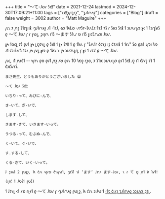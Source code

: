 +++
title = "〜て-𐑓𐑹𐑥 𐑕𐑪𐑙"
date = 2021-12-24
lastmod = 2024-12-30T17:09:21+11:00
tags = ["𐑤𐑨𐑙𐑜𐑢𐑦𐑡𐑩𐑟", "𐑡𐑨𐑐𐑩𐑯𐑰𐑟"]
categories = ["Blog"]
draft = false
weight = 3002
author = "Matt Maguire"
+++

𐑢𐑧𐑯 𐑲 𐑢𐑪𐑟 𐑕𐑑𐑳𐑛𐑦𐑦𐑙 ·𐑡𐑨𐑐𐑩𐑯𐑰𐑟 𐑨𐑑 ·𐑑𐑱𐑓, 𐑬𐑼 𐑑𐑰𐑗𐑼 ·𐑥𐑳𐑕𐑳-𐑕𐑧𐑯𐑖𐑱 𐑑𐑷𐑑 𐑳𐑕 𐑩 𐑕𐑦𐑤𐑦 𐑕𐑪𐑙 𐑑 𐑮𐑦𐑥𐑧𐑥𐑚𐑼 𐑣𐑬 𐑑 𐑐𐑮𐑩𐑛𐑿𐑕 𐑞 〜て 𐑓𐑹𐑥 𐑝 𐑩 𐑝𐑻𐑚, 𐑜𐑦𐑝𐑩𐑯 𐑦𐑑𐑕 〜ます 𐑕𐑑𐑧𐑥 𐑹 𐑦𐑑𐑕 𐑛𐑦𐑒𐑖𐑩𐑯𐑼𐑦 𐑓𐑹𐑥.

𐑣𐑰 𐑑o𐑤𐑛 𐑳𐑕 𐑞𐑨𐑑 𐑣𐑰 𐑛𐑦𐑟𐑲𐑯𐑛 𐑞 𐑕𐑪𐑙 𐑑 𐑚𐑰 𐑕𐑳𐑙 𐑑 𐑞 𐑑𐑿𐑯 𐑝 "𐑕𐑨𐑯𐑑𐑩 𐑒𐑤𐑷𐑟 𐑦𐑟 𐑒𐑳𐑥𐑦𐑙 𐑑 𐑑𐑬𐑯" 𐑕𐑴 𐑞a𐑑 𐑧𐑝𐑮𐑦 𐑘𐑽 𐑨𐑑 𐑒𐑮𐑦𐑕𐑥𐑩𐑕 𐑑𐑲𐑥 𐑢𐑰 𐑢𐑫𐑛 𐑣𐑽 𐑞 𐑑𐑿𐑯 𐑯 𐑚𐑰 𐑮𐑦𐑥𐑲𐑯𐑛𐑩𐑛 𐑝 𐑣𐑬 𐑑 𐑥𐑱𐑒 𐑞 〜て 𐑓𐑹𐑥.

𐑢𐑧𐑤, 𐑦𐑑 𐑢𐑻𐑒𐑑 -- 𐑰𐑝𐑩𐑯 𐑞𐑴 𐑞𐑨𐑑 𐑢𐑪𐑟 𐑥𐑹 𐑞𐑨𐑯 10 𐑘𐑽𐑟 𐑩𐑜𐑴, 𐑲 𐑕𐑑𐑦𐑤 𐑮𐑦𐑥𐑧𐑥𐑚𐑼 𐑞𐑨𐑑 𐑕𐑪𐑙 𐑨𐑟 𐑦𐑑 𐑒𐑳𐑥𐑟 𐑳𐑐 𐑑 𐑒𐑮𐑦𐑕𐑥𐑩𐑕.

```text
まさ先生、どうもありがとうございました 😁

〜て 𐑓𐑹𐑥 𐑕𐑪𐑙:

いちり-って、みびに-んで、

き-いて、ぎ-いで、

します-して、

きます-きて、いきます-いって。

うつる-って、むぶぬ-んで、

く-いて、ぐ-いで、

す.する-して、

くる-きて、いく-いって。

𐑓 𐑜𐑮𐑵𐑐 2 𐑝𐑻𐑚𐑟, 𐑿 𐑒𐑨𐑯 𐑰𐑟𐑩𐑤𐑦 𐑒𐑪𐑯𐑝𐑻𐑑, 𐑡𐑳𐑕𐑑 𐑪𐑓 ‘ます’ 𐑓𐑮𐑪𐑥 ます-𐑓𐑹𐑥, 𐑯 𐑩 て 𐑦𐑟 𐑢𐑪𐑑 𐑿 𐑐𐑫𐑑!

(𐑚𐑨𐑒 𐑑 𐑓𐑻𐑕𐑑 𐑝𐑻𐑕)
```

𐑑 𐑓𐑲𐑯𐑛 𐑬𐑑 𐑥𐑹 𐑩𐑚𐑬𐑑 𐑞 〜て 𐑓𐑹𐑥 𐑝 ·𐑡𐑨𐑐𐑩𐑯𐑰𐑟 𐑝𐑻𐑚𐑟, 𐑿 𐑒𐑨𐑯 𐑮𐑦𐑓𐑻 𐑑 [·𐑑𐑱 𐑒𐑦𐑥𐑟 𐑡𐑨𐑐𐑩𐑯𐑰𐑟 𐑜𐑮𐑨𐑥𐑼 𐑜𐑲𐑛](http://guidetojapanese.org/learn/complete/progressive_tense).
